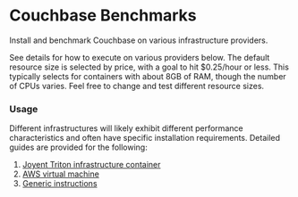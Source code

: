 # Couchbase Benchmarks

Install and benchmark Couchbase on various infrastructure providers.

See details for how to execute on various providers below. The default resource size is selected by price, with a goal to hit $0.25/hour or less. This typically selects for containers with about 8GB of RAM, though the number of CPUs varies. Feel free to change and test different resource sizes.

### Usage

Different infrastructures will likely exhibit different performance characteristics and often have specific installation requirements. Detailed guides are provided for the following:

1. [Joyent Triton infrastructure container](./docs/triton-container.md)
1. [AWS virtual machine](./docs/aws-vm.md)
1. [Generic instructions](./docs/generic-unk.md)